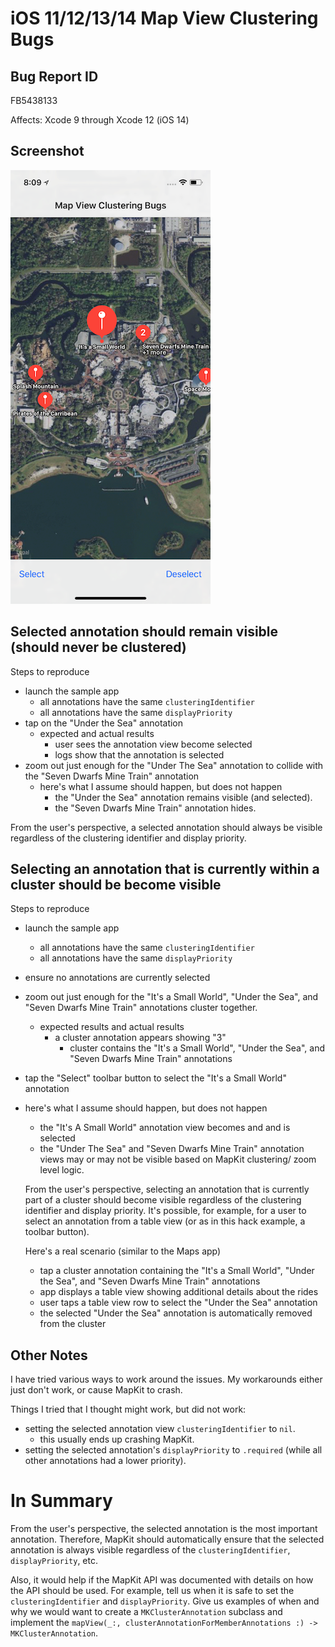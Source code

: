 # iOS 11/12/13/14 Map View Clustering Bugs

## Bug Report ID

FB5438133

Affects: Xcode 9 through Xcode 12 (iOS 14)

## Screenshot

![screenshot](screenshot.png)

## Selected annotation should remain visible (should never be clustered)

Steps to reproduce
- launch the sample app
  - all annotations have the same `clusteringIdentifier`
  - all annotations have the same `displayPriority`
- tap on the "Under the Sea"  annotation
  - expected and actual results
    - user sees the annotation view become selected
    - logs show that the annotation is selected
- zoom out just enough for the "Under The Sea" annotation to collide with the "Seven Dwarfs Mine Train" annotation
  - here's what I assume should happen, but does not happen
    - the "Under the Sea" annotation remains visible (and selected).
    - the "Seven Dwarfs Mine Train" annotation hides.
  
From the user's perspective, a selected annotation should always be visible regardless of the clustering identifier and display priority.

## Selecting an annotation that is currently within a cluster should be become visible

Steps to reproduce
- launch the sample app
  - all annotations have the same `clusteringIdentifier`
  - all annotations have the same `displayPriority`
- ensure no annotations are currently selected
- zoom out just enough for the "It's a Small World", "Under the Sea", and "Seven Dwarfs Mine Train" annotations cluster together.
  - expected results and actual results
    - a cluster annotation appears showing "3"
      - cluster contains the "It's a Small World", "Under the Sea", and "Seven Dwarfs Mine Train" annotations
- tap the "Select" toolbar button to select the "It's a Small World" annotation
- here's what I assume should happen, but does not happen
  - the "It's A Small World" annotation view becomes and and is selected
  - the "Under The Sea" and "Seven Dwarfs Mine Train" annotation views may or may not be visible based on MapKit clustering/ zoom level logic.
  
  From the user's perspective, selecting an annotation that is currently part of a cluster should become visible regardless of the clustering identifier and display priority.
  It's possible, for example, for a user to select an annotation from a table view (or as in this hack example, a toolbar button).
  
  Here's a real scenario (similar to the Maps app)
  - tap a cluster annotation containing the "It's a Small World", "Under the Sea", and "Seven Dwarfs Mine Train" annotations
  - app displays a table view showing additional details about the rides
  - user taps a table view row to select the "Under the Sea" annotation
  - the selected "Under the Sea" annotation is automatically removed from the cluster
  
  
## Other Notes
  
I have tried various ways to work around the issues. My workarounds either just don't work, or cause MapKit to crash.
  
Things I tried that I thought might work, but did not work:
- setting the selected annotation view `clusteringIdentifier` to `nil`.
  - this usually ends up crashing MapKit.
- setting the selected annotation's `displayPriority` to `.required` (while all other annotations had a lower priority).
  
# In Summary
  
From the user's perspective, the selected annotation is the most important annotation.
Therefore, MapKit should automatically ensure that the selected annotation is always visible
regardless of the `clusteringIdentifier`, `displayPriority`, etc.
  
Also, it would help if the MapKit API was documented with details on how the API should be used.
For example, tell us when it is safe to set the `clusteringIdentifier` and `displayPriority`.
Give us examples of when and why we would want to create a `MKClusterAnnotation` subclass and
implement the `mapView(_:, clusterAnnotationForMemberAnnotations :) -> MKClusterAnnotation`.

